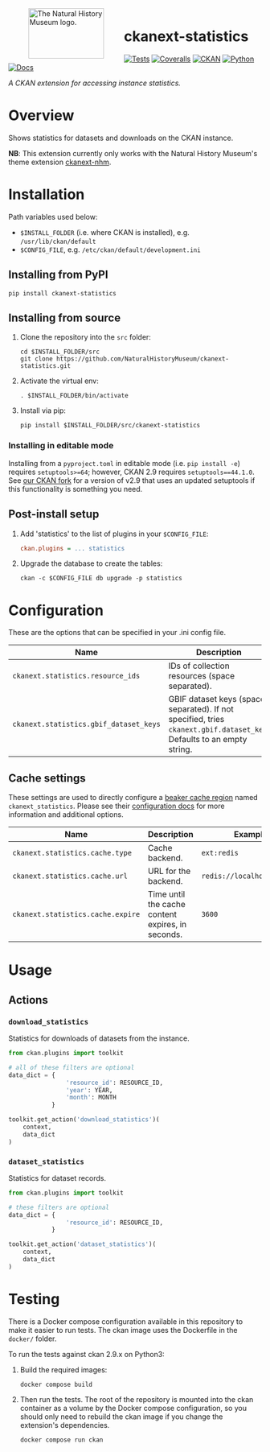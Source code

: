 <!--header-start-->
<picture>
  <source media="(prefers-color-scheme: dark)" srcset="https://data.nhm.ac.uk/images/nhm_logo.svg">
  <source media="(prefers-color-scheme: light)" srcset="https://data.nhm.ac.uk/images/nhm_logo_black.svg">
  <img alt="The Natural History Museum logo." src="https://data.nhm.ac.uk/images/nhm_logo_black.svg" align="left" width="150px" height="100px" hspace="40">
</picture>

# ckanext-statistics

[![Tests](https://img.shields.io/github/actions/workflow/status/NaturalHistoryMuseum/ckanext-statistics/tests.yml?style=flat-square)](https://github.com/NaturalHistoryMuseum/ckanext-statistics/actions/workflows/tests.yml)
[![Coveralls](https://img.shields.io/coveralls/github/NaturalHistoryMuseum/ckanext-statistics/main?style=flat-square)](https://coveralls.io/github/NaturalHistoryMuseum/ckanext-statistics)
[![CKAN](https://img.shields.io/badge/ckan-2.9.7-orange.svg?style=flat-square)](https://github.com/ckan/ckan)
[![Python](https://img.shields.io/badge/python-3.6%20%7C%203.7%20%7C%203.8-blue.svg?style=flat-square)](https://www.python.org/)
[![Docs](https://img.shields.io/readthedocs/ckanext-statistics?style=flat-square)](https://ckanext-statistics.readthedocs.io)

_A CKAN extension for accessing instance statistics._

<!--header-end-->

# Overview

<!--overview-start-->
Shows statistics for datasets and downloads on the CKAN instance.

**NB**: This extension currently only works with the Natural History Museum's theme extension [ckanext-nhm](https://github.com/NaturalHistoryMuseum/ckanext-nhm).

<!--overview-end-->

# Installation

<!--installation-start-->
Path variables used below:
- `$INSTALL_FOLDER` (i.e. where CKAN is installed), e.g. `/usr/lib/ckan/default`
- `$CONFIG_FILE`, e.g. `/etc/ckan/default/development.ini`

## Installing from PyPI

```shell
pip install ckanext-statistics
```

## Installing from source

1. Clone the repository into the `src` folder:
   ```shell
   cd $INSTALL_FOLDER/src
   git clone https://github.com/NaturalHistoryMuseum/ckanext-statistics.git
   ```

2. Activate the virtual env:
   ```shell
   . $INSTALL_FOLDER/bin/activate
   ```

3. Install via pip:
   ```shell
   pip install $INSTALL_FOLDER/src/ckanext-statistics
   ```

### Installing in editable mode

Installing from a `pyproject.toml` in editable mode (i.e. `pip install -e`) requires `setuptools>=64`; however, CKAN 2.9 requires `setuptools==44.1.0`. See [our CKAN fork](https://github.com/NaturalHistoryMuseum/ckan) for a version of v2.9 that uses an updated setuptools if this functionality is something you need.

## Post-install setup

1. Add 'statistics' to the list of plugins in your `$CONFIG_FILE`:
   ```ini
   ckan.plugins = ... statistics
   ```

2. Upgrade the database to create the tables:
   ```shell
   ckan -c $CONFIG_FILE db upgrade -p statistics
   ```

<!--installation-end-->

# Configuration

<!--configuration-start-->
These are the options that can be specified in your .ini config file.

| Name                                   | Description                                                                                                           |
|----------------------------------------|-----------------------------------------------------------------------------------------------------------------------|
| `ckanext.statistics.resource_ids`      | IDs of collection resources (space separated).                                                                        |
| `ckanext.statistics.gbif_dataset_keys` | GBIF dataset keys (space separated). If not specified, tries `ckanext.gbif.dataset_key`. Defaults to an empty string. |

## Cache settings

These settings are used to directly configure a [beaker cache region](https://beaker.readthedocs.io/en/latest/modules/cache.html) named `ckanext_statistics`. Please see their [configuration docs](https://beaker.readthedocs.io/en/latest/configuration.html) for more information and additional options.

| Name                              | Description                                       | Example                    |
|-----------------------------------|---------------------------------------------------|----------------------------|
| `ckanext.statistics.cache.type`   | Cache backend.                                    | `ext:redis`                |
| `ckanext.statistics.cache.url`    | URL for the backend.                              | `redis://localhost:6379/0` |
| `ckanext.statistics.cache.expire` | Time until the cache content expires, in seconds. | `3600`                     |

<!--configuration-end-->

# Usage

<!--usage-start-->
## Actions

### `download_statistics`
Statistics for downloads of datasets from the instance.

```python
from ckan.plugins import toolkit

# all of these filters are optional
data_dict = {
                'resource_id': RESOURCE_ID,
                'year': YEAR,
                'month': MONTH
            }

toolkit.get_action('download_statistics')(
    context,
    data_dict
)
```

### `dataset_statistics`
Statistics for dataset records.

```python
from ckan.plugins import toolkit

# these filters are optional
data_dict = {
                'resource_id': RESOURCE_ID,
            }

toolkit.get_action('dataset_statistics')(
    context,
    data_dict
)
```

<!--usage-end-->

# Testing

<!--testing-start-->
There is a Docker compose configuration available in this repository to make it easier to run tests. The ckan image uses the Dockerfile in the `docker/` folder.

To run the tests against ckan 2.9.x on Python3:

1. Build the required images:
   ```shell
   docker compose build
   ```

2. Then run the tests.
   The root of the repository is mounted into the ckan container as a volume by the Docker compose
   configuration, so you should only need to rebuild the ckan image if you change the extension's
   dependencies.
   ```shell
   docker compose run ckan
   ```

<!--testing-end-->
